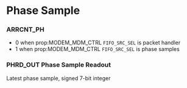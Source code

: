 # Phase Sample

### ARRCNT_PH 

* 0 when prop:MODEM_MDM_CTRL `FIFO_SRC_SEL` is packet handler
* 1 when prop:MODEM_MDM_CTRL `FIFO_SRC_SEL` is phase samples

### PHRD_OUT Phase Sample Readout

Latest phase sample, signed 7-bit integer

